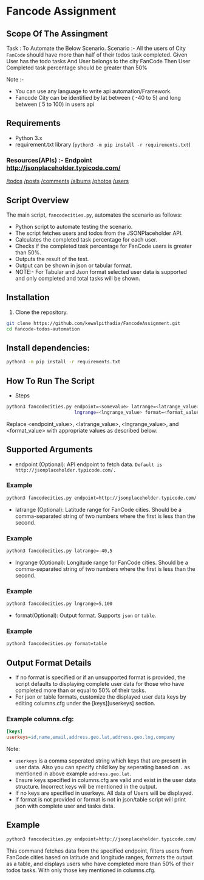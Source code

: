 Fancode Assignment
=====

## Scope Of The Assingment

Task : To Automate the Below Scenario.
Scenario :- All the users of City `FanCode` should have more than half of their todos task completed.
Given User has the todo tasks
And User belongs to the city FanCode
Then User Completed task percentage should be greater than 50%

Note :-
- You can use any language to write api automation/Framework.
- Fancode City can be identified by lat between ( -40 to 5) and long between ( 5 to 100) in users api

## Requirements
- Python 3.x
- requirement.txt library (`python3 -m pip install -r requirements.txt`)

### Resources(APIs) :- Endpoint http://jsonplaceholder.typicode.com/ 
[/todos](http://jsonplaceholder.typicode.com/)
[/posts](http://jsonplaceholder.typicode.com/)
[/comments](http://jsonplaceholder.typicode.com/)
[/albums](http://jsonplaceholder.typicode.com/)
[/photos](http://jsonplaceholder.typicode.com/)
[/users](http://jsonplaceholder.typicode.com/)



## Script Overview
The main script, `fancodecities.py`, automates the scenario as follows:
- Python script to automate testing the scenario.
- The script fetches users and todos from the JSONPlaceholder API.
- Calculates the completed task percentage for each user.
- Checks if the completed task percentage for FanCode users is greater than 50%.
- Outputs the result of the test.
- Output can be shown in json or tabular format.
- NOTE:- For Tabular and Json format selected user data is supported and 
         only completed and total tasks will be shown.

## Installation
1. Clone the repository.
```bash
git clone https://github.com/kewalpithadia/FancodeAssignment.git
cd fancode-todos-automation
````

## Install dependencies:
```bash
python3 -m pip install -r requirements.txt
```

## How To Run The Script
- Steps
```bash
python3 fancodecities.py endpoint=<somevalue> latrange=<latrange_value> 
                         lngrange=<lngrange_value> format=<format_value>
```
Replace <endpoint_value>, <latrange_value>, <lngrange_value>, and \
<format_value> with appropriate values as described below:
## Supported Arguments
- endpoint (Optional): API endpoint to fetch data. 
  `Default is http://jsonplaceholder.typicode.com/.`
### Example
```bash
python3 fancodecities.py endpoint=http://jsonplaceholder.typicode.com/
```
- latrange (Optional): Latitude range for FanCode cities. Should be a comma-separated string of two numbers 
                       where the first is less than the second.
### Example
```bash
python3 fancodecities.py latrange=-40,5
```

- lngrange (Optional): Longitude range for FanCode cities. Should be a comma-separated string of two numbers 
                       where the first is less than the second.
### Example
```bash
python3 fancodecities.py lngrange=5,100
```

- format(Optional): Output format. Supports `json` or `table`.
### Example
```bash
python3 fancodecities.py format=table
```

## Output Format Details
- If no format is specified or if an unsupported format is provided, the script defaults to displaying complete user data for those who have completed more than or equal to 50% of their tasks.
- For json or table formats, customize the displayed user data keys by editing columns.cfg under the [keys][userkeys] section.
### Example columns.cfg:
```cfg
[keys]
userkeys=id,name,email,address.geo.lat,address.geo.lng,company
```
Note:
- `userkeys` is a comma seperated string which keys that are present in user data. Also you can specify child key by seperating based on `.` as mentioned in above example `address.geo.lat`.
- Ensure keys specified in columns.cfg are valid and exist in the user data structure.
Incorrect keys will be mentioned in the output.
- If no keys are specified in userkeys. All data of Users will be displayed.
- If format is not provided or format is not in json/table script will print json with complete user and tasks data.

## Example
```bash
python3 fancodecities.py endpoint=http://jsonplaceholder.typicode.com/ latrange=-40,5 lngrange=5,100 format=table
```
This command fetches data from the specified endpoint, filters users from FanCode cities based on latitude and longitude ranges, formats the output as a table, and displays users who have completed more than 50% of their todos tasks. With only those key mentioned in columns.cfg.